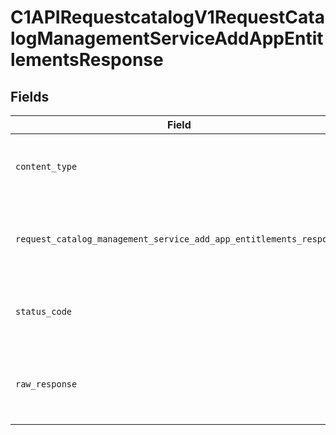 # C1APIRequestcatalogV1RequestCatalogManagementServiceAddAppEntitlementsResponse


## Fields

| Field                                                                                                                                                              | Type                                                                                                                                                               | Required                                                                                                                                                           | Description                                                                                                                                                        |
| ------------------------------------------------------------------------------------------------------------------------------------------------------------------ | ------------------------------------------------------------------------------------------------------------------------------------------------------------------ | ------------------------------------------------------------------------------------------------------------------------------------------------------------------ | ------------------------------------------------------------------------------------------------------------------------------------------------------------------ |
| `content_type`                                                                                                                                                     | *Optional[str]*                                                                                                                                                    | :heavy_check_mark:                                                                                                                                                 | HTTP response content type for this operation                                                                                                                      |
| `request_catalog_management_service_add_app_entitlements_response`                                                                                                 | [Optional[shared.RequestCatalogManagementServiceAddAppEntitlementsResponse]](undefined/models/shared/requestcatalogmanagementserviceaddappentitlementsresponse.md) | :heavy_minus_sign:                                                                                                                                                 | Empty response with a status code indicating success.                                                                                                              |
| `status_code`                                                                                                                                                      | *Optional[int]*                                                                                                                                                    | :heavy_check_mark:                                                                                                                                                 | HTTP response status code for this operation                                                                                                                       |
| `raw_response`                                                                                                                                                     | [requests.Response](https://requests.readthedocs.io/en/latest/api/#requests.Response)                                                                              | :heavy_minus_sign:                                                                                                                                                 | Raw HTTP response; suitable for custom response parsing                                                                                                            |